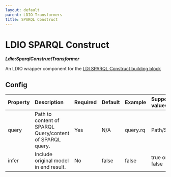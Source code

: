 ```yaml
---
layout: default
parent: LDIO Transformers
title: SPARQL Construct
---
```


# LDIO SPARQL Construct

***Ldio:SparqlConstructTransformer***

An LDIO wrapper component for the [LDI SPARQL Construct building block](../../core/ldi-transformers/sparql-construct)

## Config

| Property | Description                                              | Required | Default | Example  | Supported values |
|:---------|:---------------------------------------------------------|:---------|:--------|:---------|:-----------------|
| query    | Path to content of SPARQL Query/content of SPARQL query. | Yes      | N/A     | query.rq | Path/String      |
| infer    | Include original model in end result.                    | No       | false   | false    | true or false    |